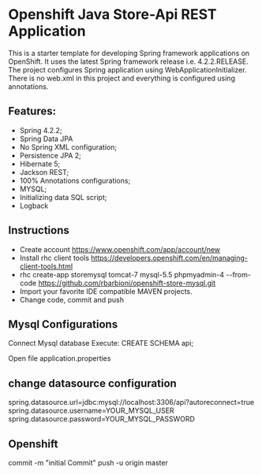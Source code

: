 Openshift Java Store-Api REST Application
=============

This is a starter template for developing Spring framework applications on OpenShift. It uses the latest Spring framework release i.e. 4.2.2.RELEASE.
The project configures Spring application using WebApplicationInitializer. There is no web.xml in this project and everything is configured using annotations.

Features:
-------

* Spring 4.2.2;
* Spring Data JPA
* No Spring XML configuration;
* Persistence JPA 2;
* Hibernate 5;
* Jackson REST;
* 100% Annotations configurations;
* MYSQL;
* Initializing data SQL script;
* Logback

Instructions
-------

* Create account https://www.openshift.com/app/account/new
* Install rhc client tools https://developers.openshift.com/en/managing-client-tools.html
* rhc create-app storemysql tomcat-7 mysql-5.5 phpmyadmin-4 --from-code https://github.com/rbarbioni/openshift-store-mysql.git
* Import your favorite IDE compatible MAVEN projects.
* Change code, commit and push

Mysql Configurations
-------

Connect Mysql database
Execute:
CREATE SCHEMA api;

Open file application.properties

change datasource configuration
--

spring.datasource.url=jdbc:mysql://localhost:3306/api?autoreconnect=true
spring.datasource.username=YOUR_MYSQL_USER
spring.datasource.password=YOUR_MYSQL_PASSWORD

Openshift
-------
commit -m "initial Commit"
push -u origin master

